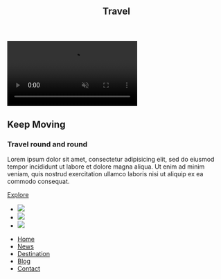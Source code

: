 <!DOCTYPE html>
<html lang="en">
<head>
    <meta charset="UTF-8">
    <meta http-equiv="X-UA-Compatible" content="IE=edge">
    <meta name="viewport" content="width=device-width, initial-scale=1.0">
    <link rel="stylesheet" href="style.css">
    <title>Landing page</title>
</head>
<body>
  <section class="showcase">
    <header>
      <h2 class="logo">Travel</h2>
      <div class="toggle"></div>
    </header>
    <video src="explore.mp4" muted loop autoplay></video>
    <div class="overlay"></div>
    <div class="text">
      <h2>Keep Moving</h2> 
      <h3>Travel round and round</h3>
      <p>Lorem ipsum dolor sit amet, consectetur adipisicing elit, sed do eiusmod
      tempor incididunt ut labore et dolore magna aliqua. Ut enim ad minim veniam,
      quis nostrud exercitation ullamco laboris nisi ut aliquip ex ea commodo
      consequat.</p>
      <a href="#">Explore</a>
    </div>
    <ul class="social">
      <li><a href="#"><img src="https://i.ibb.co/x7P24fL/facebook.png"></a></li>
      <li><a href="#"><img src="https://i.ibb.co/Wnxq2Nq/twitter.png"></a></li>
      <li><a href="#"><img src="https://i.ibb.co/ySwtH4B/instagram.png"></a></li>
    </ul>
  </section>
  <div class="menu">
    <ul>
      <li><a href="#">Home</a></li>
      <li><a href="#">News</a></li>
      <li><a href="#">Destination</a></li>
      <li><a href="#">Blog</a></li>
      <li><a href="#">Contact</a></li>
    </ul>
  </div>

  <script src="explore.js"></script>
</body>
</html>
